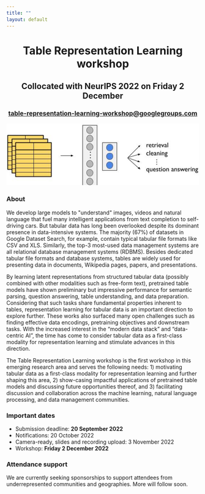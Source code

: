 ```yaml
---
title: ""
layout: default
---
```



<div align="center">
<h1><b>Table Representation Learning workshop</b></h1>
<h2>Collocated with NeurIPS 2022 on Friday 2 December</h2>
<h3><a href="mailto:table-representation-learning-workshop@googlegroups.com" target="blank"> table-representation-learning-workshop@googlegroups.com</a></h3>
</div>

<p align="center">
    <img src="assets/trl_workshop.jpg"/>
</p>


### **About**

We develop large models to "understand" images, videos and natural language that fuel many
intelligent applications from text completion to self-driving cars. But tabular data has long been
overlooked despite its dominant presence in data-intensive systems. The majority (67%) of datasets
in Google Dataset Search, for example, contain typical tabular file formats like CSV and XLS.
Similarly, the top-3 most-used data management systems are all relational database management
systems (RDBMS). Besides dedicated tabular file formats and database systems, tables are widely
used for presenting data in documents, Wikipedia pages, papers, and presentations.

By learning latent representations from structured tabular data (possibly combined with other modalities
such as free-form text), pretrained table models have shown preliminary but impressive performance
for semantic parsing, question answering, table understanding, and data preparation. Considering that such tasks share fundamental properties inherent to tables, representation
learning for tabular data is an important direction to explore further. These works also
surfaced many open challenges such as finding effective data encodings, pretraining objectives and
downstream tasks. With the increased interest in the “modern data stack” and “data-centric AI”,
the time has come to consider tabular data as a first-class modality for representation learning and
stimulate advances in this direction.

The Table Representation Learning workshop is the first workshop in this emerging research area
and serves the following needs: 1) motivating tabular data as a first-class modality for representation
learning and further shaping this area, 2) show-casing impactful applications of pretrained table
models and discussing future opportunities thereof, and 3) facilitating discussion and collaboration
across the machine learning, natural language processing, and data management communities.


### **Important dates**
- Submission deadline: <b>20 September 2022</b>
- Notifications: 20 October 2022
- Camera-ready, slides and recording upload: 3 November 2022
- Workshop: <b>Friday 2 December 2022</b>


### **Attendance support**

We are currently seeking sponsorships to support attendees from underrepresented communities and geographies.
More will follow soon.
